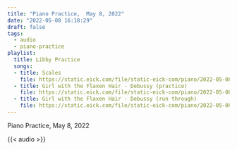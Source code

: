 ```yaml
---
title: "Piano Practice,  May 8, 2022"
date: "2022-05-08 16:18:29"
draft: false
tags:
  - audio
  - piano-practice
playlist:
  title: Libby Practice
  songs:
  - title: Scales
    file: https://static.eick.com/file/static-eick-com/piano/2022-05-08-001.mp3
  - title: Girl with the Flaxen Hair - Debussy (practice)
    file: https://static.eick.com/file/static-eick-com/piano/2022-05-08-002.mp3
  - title: Girl with the Flaxen Hair - Debussy (run through)
    file: https://static.eick.com/file/static-eick-com/piano/2022-05-08-003.mp3
---
```

Piano Practice, May 8, 2022

<!--more-->

{{< audio >}}

